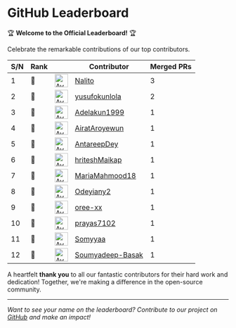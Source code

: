 
# GitHub Leaderboard

🏆 **Welcome to the Official Leaderboard!** 🏆

Celebrate the remarkable contributions of our top contributors.

| S/N | Rank || Contributor | Merged PRs |
|--| ---- | -- |----------- | ---------- |
| 1 | 🥇 | <img src='https://avatars.githubusercontent.com/u/71222572?v=4' alt='Avatar' width='30' height='30'> | [Nalito](https://github.com/Nalito) | 3 |
| 2 | 🥈 | <img src='https://avatars.githubusercontent.com/u/49354382?v=4' alt='Avatar' width='30' height='30'> | [yusufokunlola](https://github.com/yusufokunlola) | 2 |
| 3 | 🥉 | <img src='https://avatars.githubusercontent.com/u/99600634?v=4' alt='Avatar' width='30' height='30'> | [Adelakun1999](https://github.com/Adelakun1999) | 1 |
| 4 | 🥉 | <img src='https://avatars.githubusercontent.com/u/101363447?v=4' alt='Avatar' width='30' height='30'> | [AiratAroyewun](https://github.com/AiratAroyewun) | 1 |
| 5 | 🥉 | <img src='https://avatars.githubusercontent.com/u/76260870?v=4' alt='Avatar' width='30' height='30'> | [AntareepDey](https://github.com/AntareepDey) | 1 |
| 6 | 🥉 | <img src='https://avatars.githubusercontent.com/u/136433323?v=4' alt='Avatar' width='30' height='30'> | [hriteshMaikap](https://github.com/hriteshMaikap) | 1 |
| 7 | 🥉 | <img src='https://avatars.githubusercontent.com/u/138898543?v=4' alt='Avatar' width='30' height='30'> | [MariaMahmood18](https://github.com/MariaMahmood18) | 1 |
| 8 | 🥉 | <img src='https://avatars.githubusercontent.com/u/108756842?v=4' alt='Avatar' width='30' height='30'> | [Odeyiany2](https://github.com/Odeyiany2) | 1 |
| 9 | 🥉 | <img src='https://avatars.githubusercontent.com/u/111193228?v=4' alt='Avatar' width='30' height='30'> | [oree-xx](https://github.com/oree-xx) | 1 |
| 10 | 🥉 | <img src='https://avatars.githubusercontent.com/u/71717433?v=4' alt='Avatar' width='30' height='30'> | [prayas7102](https://github.com/prayas7102) | 1 |
| 11 | 🥉 | <img src='https://avatars.githubusercontent.com/u/122483422?v=4' alt='Avatar' width='30' height='30'> | [Somyyaa](https://github.com/Somyyaa) | 1 |
| 12 | 🥉 | <img src='https://avatars.githubusercontent.com/u/121816155?v=4' alt='Avatar' width='30' height='30'> | [Soumyadeep-Basak](https://github.com/Soumyadeep-Basak) | 1 |

A heartfelt **thank you** to all our fantastic contributors for their hard work and dedication! Together, we're making a difference in the open-source community.

---

*Want to see your name on the leaderboard? Contribute to our project on [GitHub](https://github.com/mlsanigeria/speak-to-docs) and make an impact!*

